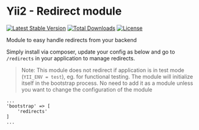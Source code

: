 Yii2 - Redirect module
======================

[![Latest Stable Version](https://poser.pugx.org/dmstr/yii2-redirect-module/v/stable.svg)](https://packagist.org/packages/dmstr/yii2-redirect-module) 
[![Total Downloads](https://poser.pugx.org/dmstr/yii2-redirect-module/downloads.svg)](https://packagist.org/packages/dmstr/yii2-redirect-module)
[![License](https://poser.pugx.org/dmstr/yii2-redirect-module/license.svg)](https://packagist.org/packages/dmstr/yii2-redirect-module)

Module to easy handle redirects from your backend

Simply install via composer, update your config as below and go to `/redirects` in your application to manage redirects.

> Note: This module does not redirect if application is in test mode (`YII_ENV = test`), eg. for functional testing. 
> The module will initialize itself in the bootstrap process. No need to add it as a module unless you want to change the configuration of the module

```
...
'bootstrap' => [
    'redirects'
]
...
```